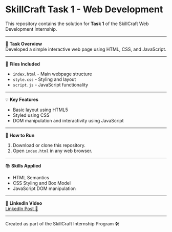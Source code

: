# SkillCraft Task 1 - Web Development

This repository contains the solution for **Task 1** of the SkillCraft Web Development Internship.

---

📄 **Task Overview**  
Developed a simple interactive web page using HTML, CSS, and JavaScript.

---

📁 **Files Included**  
- `index.html` - Main webpage structure  
- `style.css` - Styling and layout  
- `script.js` - JavaScript functionality  

---

💡 **Key Features**  
- Basic layout using HTML5  
- Styled using CSS  
- DOM manipulation and interactivity using JavaScript  

---

🚀 **How to Run**  
1. Download or clone this repository.  
2. Open `index.html` in any web browser.

---

📚 **Skills Applied**  
- HTML Semantics  
- CSS Styling and Box Model  
- JavaScript DOM manipulation  

---

🎥 **LinkedIn Video**  
[LinkedIn Post 🔗](https://www.linkedin.com/posts/activity-7366022974514069505-_ZHO?utm_source=share&utm_medium=member_desktop&rcm=ACoAAFxllrAB2mP6usCdZraySPtZAqF6EL0J9c0)

---

Created as part of the SkillCraft Internship Program 🛠️
